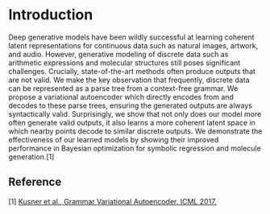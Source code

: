 # Introduction

Deep generative models have been wildly successful at learning coherent latent representations for continuous data such as natural images, artwork, and audio. However, generative modeling of discrete data such as arithmetic expressions and molecular structures still poses significant challenges. Crucially, state-of-the-art methods often produce outputs that are not valid. We make the key observation that frequently, discrete data can be represented as a parse tree from a context-free grammar. We propose a variational autoencoder which directly encodes from and decodes to these parse trees, ensuring the generated outputs are always syntactically valid. Surprisingly, we show that not only does our model more often generate valid outputs, it also learns a more coherent latent space in which nearby points decode to similar discrete outputs. We demonstrate the effectiveness of our learned models by showing their improved performance in Bayesian optimization for symbolic regression and molecule generation.[1]

## Reference

[1] [Kusner et al., Grammar Variational Autoencoder. ICML 2017.](http://proceedings.mlr.press/v70/kusner17a.html)
